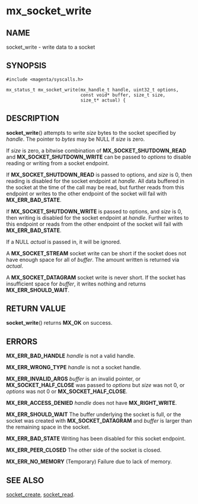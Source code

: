 # mx_socket_write

## NAME

socket_write - write data to a socket

## SYNOPSIS

```
#include <magenta/syscalls.h>

mx_status_t mx_socket_write(mx_handle_t handle, uint32_t options,
                            const void* buffer, size_t size,
                            size_t* actual) {
```

## DESCRIPTION

**socket_write**() attempts to write *size* bytes to the socket
specified by *handle*.  The pointer to *bytes* may be NULL if *size*
is zero.

If *size* is zero, a bitwise combination of **MX_SOCKET_SHUTDOWN_READ** and
**MX_SOCKET_SHUTDOWN_WRITE** can be passed to *options* to disable reading or
writing from a socket endpoint.

If **MX_SOCKET_SHUTDOWN_READ** is passed to options, and *size* is 0, then reading is disabled for
the socket endpoint at *handle*. All data buffered in the socket at the time of the call may be
read, but further reads from this endpoint or writes to the other endpoint of the socket will fail
with **MX_ERR_BAD_STATE**.

If **MX_SOCKET_SHUTDOWN_WRITE** is passed to options, and *size* is 0, then writing is disabled for
the socket endpoint at *handle*. Further writes to this endpoint or reads from the other endpoint of
the socket will fail with **MX_ERR_BAD_STATE**.

If a NULL *actual* is passed in, it will be ignored.

A **MX_SOCKET_STREAM** socket write can be short if the socket does not
have enough space for all of *buffer*. The amount written is returned
via *actual*.

A **MX_SOCKET_DATAGRAM** socket write is never short. If the socket has
insufficient space for *buffer*, it writes nothing and returns
**MX_ERR_SHOULD_WAIT**.

## RETURN VALUE

**socket_write**() returns **MX_OK** on success.

## ERRORS

**MX_ERR_BAD_HANDLE**  *handle* is not a valid handle.

**MX_ERR_WRONG_TYPE**  *handle* is not a socket handle.

**MX_ERR_INVALID_ARGS**  *buffer* is an invalid pointer, or
**MX_SOCKET_HALF_CLOSE** was passed to *options* but *size* was
not 0, or *options* was not 0 or **MX_SOCKET_HALF_CLOSE**.

**MX_ERR_ACCESS_DENIED**  *handle* does not have **MX_RIGHT_WRITE**.

**MX_ERR_SHOULD_WAIT**  The buffer underlying the socket is full, or
the socket was created with **MX_SOCKET_DATAGRAM** and *buffer* is
larger than the remaining space in the socket.

**MX_ERR_BAD_STATE**  Writing has been disabled for this socket endpoint.

**MX_ERR_PEER_CLOSED**  The other side of the socket is closed.

**MX_ERR_NO_MEMORY**  (Temporary) Failure due to lack of memory.

## SEE ALSO

[socket_create](socket_create.md),
[socket_read](socket_read.md).
